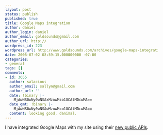 ```yaml
---
layout: post
status: publish
published: true
title: Google Maps integration
author: daniel
author_login: daniel
author_email: goldsounds@gmail.com
author_url: http://
wordpress_id: 223
wordpress_url: http://www.goldsounds.com/archives/google-maps-integration
date: 2005-07-02 08:59:15.000000000 -07:00
categories:
- general
tags: []
comments:
- id: 3655
  author: salacious
  author_email: sallym@gmail.com
  author_url: ''
  date: !binary |-
    MjAwNS0wNy0wNSAxMzowMzo1OCAtMDcwMA==
  date_gmt: !binary |-
    MjAwNS0wNy0wNSAwMzowMzo1OCAtMDcwMA==
  content: looking good, danimal.
---
```

I have integrated Google Maps with my site using their <a href="http://www.google.com/apis/maps/">new public APIs</a>.
